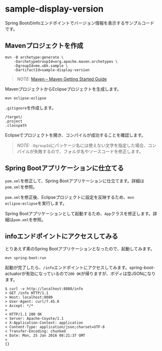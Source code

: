 # sample-display-version

Spring Bootのinfoエンドポイントでバージョン情報を表示するサンプルコードです。

## Mavenプロジェクトを作成

```
mvn -B archetype:generate \
    -DarchetypeGroupId=org.apache.maven.archetypes \
    -DgroupId=me.u6k.sample \
    -DartifactId=sample-display-version
```

> *NOTE:* [Maven – Maven Getting Started Guide](https://maven.apache.org/guides/getting-started/)

MavenプロジェクトからEclipseプロジェクトを生成します。

```
mvn eclipse:eclipse
```

`.gitignore`を作成します。

```
/target/
.project
.classpath
```

Eclipseでプロジェクトを開き、コンパイルが成功することを確認します。

> *NOTE:* `-DgroupId`にパッケージ名には使えない文字を指定した場合、コンパイルが失敗するので、フォルダ名やソースコードを修正します。

## Spring Bootアプリケーションに仕立てる

`pom.xml`を修正して、Spring Bootアプリケーションに仕立てます。詳細は`pom.xml`を参照。

`pom.xml`を修正後、Eclipseプロジェクトに設定を反映するため、`mvn eclipse:eclipse`を実行します。

Spring Bootアプリケーションとして起動するため、`App`クラスを修正します。詳細は`pom.xml`を参照。

## infoエンドポイントにアクセスしてみる

とりあえず素のSpring Bootアプリケーションとなったので、起動してみます。

`mvn spring-boot:run`

起動が完了したら、`/info`エンドポイントにアクセスしてみます。spring-boot-actuatorが有効になっているので`200 OK`が帰りますが、ボディは空JSONになります。

```
$ curl -v http://localhost:8080/info
> GET /info HTTP/1.1
> Host: localhost:8080
> User-Agent: curl/7.45.0
> Accept: */*
>
< HTTP/1.1 200 OK
< Server: Apache-Coyote/1.1
< X-Application-Context: application
< Content-Type: application/json;charset=UTF-8
< Transfer-Encoding: chunked
< Date: Mon, 25 Jan 2016 08:21:37 GMT
<
{}
```
